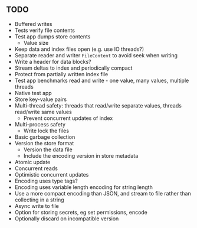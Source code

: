 ## TODO

- Buffered writes
- Tests verify file contents
- Test app dumps store contents
  - Value size
- Keep data and index files open (e.g. use IO threads?)
- Separate reader and writer `FileContent` to avoid seek when writing
- Write a header for data blocks?
- Stream deltas to index and periodically compact
- Protect from partially written index file
- Test app benchmarks read and write - one value, many values, multiple threads
- Native test app
- Store key-value pairs
- Multi-thread safety: threads that read/write separate values, threads read/write same values
  - Prevent concurrent updates of index
- Multi-process safety
  - Write lock the files
- Basic garbage collection
- Version the store format
  - Version the data file 
  - Include the encoding version in store metadata
- Atomic update
- Concurrent reads
- Optimistic concurrent updates
- Encoding uses type tags?
- Encoding uses variable length encoding for string length
- Use a more compact encoding than JSON, and stream to file rather than collecting in a string
- Async write to file
- Option for storing secrets, eg set permissions, encode
- Optionally discard on incompatible version
